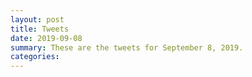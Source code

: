 ```yaml
---
layout: post
title: Tweets
date: 2019-09-08
summary: These are the tweets for September 8, 2019.
categories:
---
```


